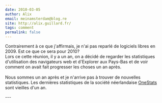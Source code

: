 ```yaml
---
date: 2010-03-05
author: Alix
email: meinamsterdam@blog.re
site: http://alix.guillard.fr/
tags: comment
permalink: false
---
```


<p>
Contrairement à ce que j'affirmais, je n'ai pas reparlé de logiciels libres en 2009. Est ce que ce sera pour 2010?<br/>
Lors ce cette réunion, il y a un an, on a décidé de regarder les statistiques d'utilisation des navigateurs web et d'Explorer aux Pays-Bas et de voir comment on avait fait progresser les choses un an après.<br/><br/>
Nous sommes un an après et je n'arrive pas à trouver de nouvelles statistiques. Les dernières statistiques de la société néerlandaise <a href="http://www.onestat.com/dutch/persbericht-browser-marktaandeel-april-2009-in-Nederland.html">OneStats</a> sont vieilles d'un an.
</p>
---
